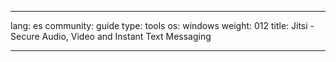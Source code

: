 

---

lang: es
community: guide
type: tools
os: windows
weight: 012
title: Jitsi - Secure Audio, Video and Instant Text Messaging 

---

<stub>

